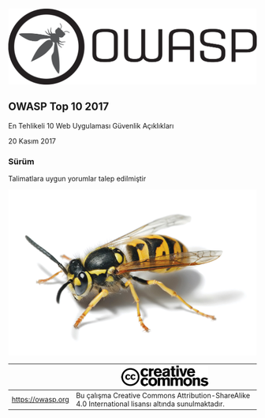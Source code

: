 ![OWASP LOGO](images/OWASP_logo.png)

## OWASP Top 10 2017

En Tehlikeli 10 Web Uygulaması Güvenlik Açıklıkları

20 Kasım 2017

### Sürüm

Talimatlara uygun yorumlar talep edilmiştir

![WASP Logo URL TBA](images/front-wasp.png)

|  | ![Creative Commons License Logo](images/front-cc.png) |
| -- | -- |
| https://owasp.org | Bu çalışma Creative Commons Attribution-ShareAlike 4.0 International lisansı altında sunulmaktadır. |





